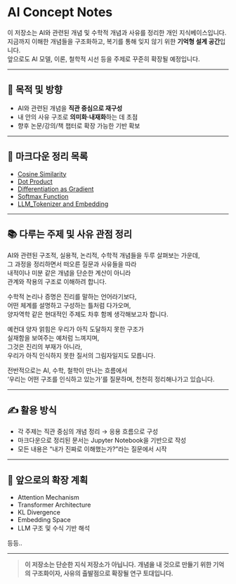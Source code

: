 # AI Concept Notes

이 저장소는 AI와 관련된 개념 및 수학적 개념과 사유를 정리한 개인 지식베이스입니다.  
지금까지 이해한 개념들을 구조화하고, 복기를 통해 잊지 않기 위한 **기억형 설계 공간**입니다.  
앞으로도 AI 모델, 이론, 철학적 시선 등을 주제로 꾸준히 확장될 예정입니다.

---

## 🎯 목적 및 방향

- AI와 관련된 개념을 **직관 중심으로 재구성**
- 내 안의 사유 구조로 **의미화·내재화**하는 데 초점
- 향후 논문/강의/책 챕터로 확장 가능한 기반 확보

---

## 📄 마크다운 정리 목록

- [Cosine Similarity](./cosine_similarity.ipynb)
- [Dot Product](./dot_product.ipynb)
- [Differentiation as Gradient](./perspectives_on_differentiation.ipynb)
- [Softmax Function](./softmax.ipynb)
- [LLM_Tokenizer and Embedding](./llm_tokenizer_&_embedding.ipynb)

---

## 📚 다루는 주제 및 사유 관점 정리

AI와 관련된 구조적, 실용적, 논리적, 수학적 개념들을 두루 살펴보는 가운데,  
그 과정을 정리하면서 떠오른 질문과 사유들을 따라  
내적이나 미분 같은 개념을 단순한 계산이 아니라  
관계와 작용의 구조로 이해하려 합니다.

수학적 논리나 증명은 진리를 말하는 언어라기보다,  
어떤 체계를 설명하고 구성하는 틀처럼 다가오며,  
양자역학 같은 현대적인 주제도 차후 함께 생각해보고자 합니다.

예컨대 양자 얽힘은 우리가 아직 도달하지 못한 구조가  
실재함을 보여주는 예처럼 느껴지며,  
그것은 진리의 부재가 아니라,  
우리가 아직 인식하지 못한 질서의 그림자일지도 모릅니다.

전반적으로는 AI, 수학, 철학이 만나는 흐름에서  
‘우리는 어떤 구조를 인식하고 있는가’를 질문하며, 천천히 정리해나가고 있습니다. 

---

## ✍️ 활용 방식

- 각 주제는 직관 중심의 개념 정리 → 응용 흐름으로 구성
- 마크다운으로 정리된 문서는 Jupyter Notebook을 기반으로 작성
- 모든 내용은 “내가 진짜로 이해했는가?”라는 질문에서 시작

---

## 📌 앞으로의 확장 계획

- Attention Mechanism
- Transformer Architecture
- KL Divergence
- Embedding Space
- LLM 구조 및 수식 기반 해석

등등..

---

> **이 저장소는 단순한 지식 저장소가 아닙니다.** 
> **개념을 내 것으로 만들기 위한 기억의 구조화이자, 
> 사유의 출발점으로 확장될 연구 토대입니다.**
